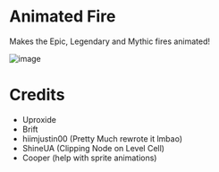 # Animated Fire

Makes the Epic, Legendary and Mythic fires animated!

![image](uproxide.animated_fire/example.png&scale:0.5)

# Credits
- Uproxide
- Brift
- hiimjustin00 (Pretty Much rewrote it lmbao)
- ShineUA (Clipping Node on Level Cell)
- Cooper (help with sprite animations)

